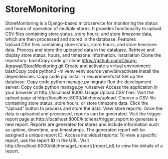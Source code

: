 # StoreMonitoring

StoreMonitoring is a Django-based microservice for monitoring the status and hours of operation of multiple stores. It provides functionality to upload CSV files containing store status, store hours, and store timezone data, which are then processed and stored in the database.
Features	
Upload CSV files containing store status, store hours, and store timezone data.
Process and store the uploaded data in the database.
Retrieve and display store status, hours, and timezone information.
Installation
Clone the repository:
bashCopy code
git clone https://github.com/Chirag-Agrawal/StoreMonitoring.git 
Create and activate a virtual environment:
bashCopy code
python3 -m venv venv source venv/bin/activate 
Install the dependencies:
Copy code
pip install -r requirements.txt 
Set up the database:
Copy code
python manage.py migrate 
Run the development server:
Copy code
python manage.py runserver 
Access the application in your browser at http://localhost:8000.
Usage
Upload CSV files:
Visit the upload page at http://localhost:8000/kitchens/upload.
Choose a CSV file containing store status, store hours, or store timezone data.
Click the "Upload" button to process and store the data.
View store reports:
Once the data is uploaded and processed, reports can be generated.
Visit the trigger report page at http://localhost:8000/kitchens/trigger_report to generate a new report.
Reports are generated for  stores and include information such as uptime, downtime, and timestamps.
The generated report will be assigned a unique report ID.
Access individual reports:
To view a specific report, use the report ID in the URL.
Visit http://localhost:8000/kitchens/get_report/{report_id} to view the details of a report.

